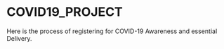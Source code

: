 # COVID19_PROJECT
Here is the process of registering for COVID-19 Awareness and essential Delivery.
